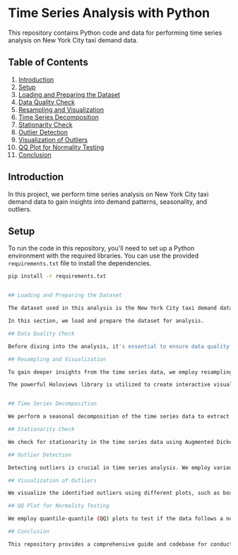 # Time Series Analysis with Python

This repository contains Python code and data for performing time series analysis on New York City taxi demand data.

## Table of Contents

1. [Introduction](#introduction)
2. [Setup](#setup)
3. [Loading and Preparing the Dataset](#loading-and-preparing-the-dataset)
4. [Data Quality Check](#data-quality-check)
5. [Resampling and Visualization](#resampling-and-visualization)
6. [Time Series Decomposition](#time-series-decomposition)
7. [Stationarity Check](#stationarity-check)
8. [Outlier Detection](#outlier-detection)
9. [Visualization of Outliers](#visualization-of-outliers)
10. [QQ Plot for Normality Testing](#qq-plot-for-normality-testing)
11. [Conclusion](#conclusion)

## Introduction

In this project, we perform time series analysis on New York City taxi demand data to gain insights into demand patterns, seasonality, and outliers.

## Setup

To run the code in this repository, you'll need to set up a Python environment with the required libraries. You can use the provided `requirements.txt` file to install the dependencies.

```bash
pip install -r requirements.txt


## Loading and Preparing the Dataset

The dataset used in this analysis is the New York City taxi demand dataset, which is part of the Numenta Anomaly Benchmark (NAB). You can download the dataset from [here](https://www.kaggle.com/datasets/boltzmannbrain/nab). 

In this section, we load and prepare the dataset for analysis.

## Data Quality Check

Before diving into the analysis, it's essential to ensure data quality. We perform a thorough data quality check by examining the dataset for missing values and reviewing the data types. The `blank_data_check` function is used to provide a summary of the data's quality, including the date range.

## Resampling and Visualization

To gain deeper insights from the time series data, we employ resampling techniques to convert the data into different time intervals, such as hourly, daily, and weekly. 

The powerful Holoviews library is utilized to create interactive visualizations, allowing us to effectively explore and visualize the demand trends within the dataset.


## Time Series Decomposition

We perform a seasonal decomposition of the time series data to extract key components, including trends, seasonality, and residuals. This decomposition helps us understand the underlying patterns in the data.

## Stationarity Check

We check for stationarity in the time series data using Augmented Dickey-Fuller (ADF) and Kwiatkowski-Phillips-Schmidt-Shin (KPSS) tests. Stationarity is essential for accurate time series modeling.

## Outlier Detection

Detecting outliers is crucial in time series analysis. We employ various methods, including the modified Z-score and interquartile range (IQR), to identify unusual data points that might indicate anomalies or errors..

## Visualization of Outliers

We visualize the identified outliers using different plots, such as box plots, violin plots, and lag plots. These visualizations help us understand when and where anomalies occur in the time series.

## QQ Plot for Normality Testing

We employ quantile-quantile (QQ) plots to test if the data follows a normal distribution. This is important for selecting appropriate statistical models.

## Conclusion

This repository provides a comprehensive guide and codebase for conducting time series analysis and anomaly detection on the New York City taxi demand dataset. The code can be customized and extended for similar time series analysis tasks.
